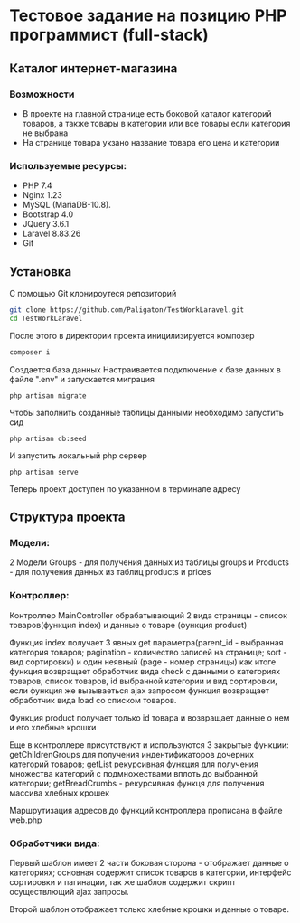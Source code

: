 # Тестовое задание на позицию PHP программист (full-stack)
## Каталог интернет-магазина

### Возможности

- В проекте на главной странице есть боковой каталог категорий товаров, а также товары в категории или все товары если категория не выбрана
- На странице товара укзано название товара его цена и категории

### Используемые ресурсы:



- PHP 7.4
- Nginx 1.23
- MySQL (MariaDB-10.8).
- Bootstrap 4.0
- JQuery 3.6.1
- Laravel 8.83.26
- Git



## Установка

С помощью Git клонироутеся репозиторий

```sh
git clone https://github.com/Paligaton/TestWorkLaravel.git
cd TestWorkLaravel
```

После этого в директории проекта иницилизируется композер

```sh
composer i
```
Создается база данных
Настраивается подключение к базе данных в файле ".env" и запускается миграция

```
php artisan migrate
```
Чтобы заполнить созданные таблицы данными необходимо запустить сид
```
php artisan db:seed
```

И запустить локальный php сервер

```
php artisan serve
``` 
Теперь проект доступен по указанном в терминале адресу
## Структура проекта
### Модели:
2 Модели Groups - для получения данных из таблицы groups и  Products - для получения данных из таблиц products и prices

### Контроллер:

Контроллер MainController обрабатывающий 2 вида страницы - список товаров(функция index) и данные о товаре (функция product)

Функция index получает 3 явных get параметра(parent_id - выбранная категория товаров; pagination - количество записей на странице; sort - вид сортировки) и один неявный (page - номер страницы) как итоге функция возвращает обработчик вида check с данными о категориях товаров, список товаров,  id выбранной категории и вид сортировки, если функция же вызываеться ajax запросом функция возвращает обработчик вида load со списком товаров. 

Функция product получает только id товара и возвращает данные о нем и его хлебные крошки

Еще в контроллере присутствуют и используются 3 закрытые функции: getChildrenGroups для получения индентификаторов дочерних категорий товаров; getList рекурсивная функция для получения множества категорий с подмножествами вплоть до выбранной категории; getBreadCrumbs - рекурсивная функця для получения массива хлебных крошек

Маршрутизация адресов до функций контроллера прописана в файле web.php

### Обработчики вида:

Первый шаблон имеет 2 части боковая сторона - отображает данные о категориях; основная содержит список товаров в категории, интерфейс сортировки и пагинации, так же шаблон содержит скрипт осуществлющий ajax запросы.

Второй шаблон отображает только хлебные крошки и данные о товаре.

